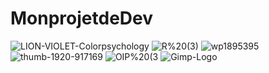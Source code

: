 # MonprojetdeDev
![LION-VIOLET-Colorpsychology](https://github.com/totoro65/MonprojetdeDev.html/blob/main/LION-VIOLET-Colorpsychology.jpg?raw=true)
![R%20(3)](https://github.com/totoro65/MonprojetdeDev-index.html/blob/main/R%20(3).jpg?raw=true)
![wp1895395](https://github.com/totoro65/MonprojetdeDev-index.html/blob/main/wp1895395.png?raw=true)
![thumb-1920-917169](https://github.com/totoro65/MonprojetdeDev-index.html/blob/main/thumb-1920-917169.jpg?raw=true)
![OIP%20(3](https://github.com/totoro65/MonprojetdeDev-index.html/blob/main/OIP%20(3).jpg?raw=true)
![Gimp-Logo](https://github.com/totoro65/MonprojetdeDev.html/blob/main/Gimp-Logo.png?raw=true)
